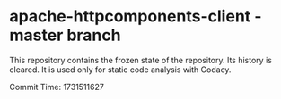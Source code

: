 # apache-httpcomponents-client - master branch

This repository contains the frozen state of the repository.
Its history is cleared. It is used only for static code
analysis with Codacy.

Commit Time: 1731511627